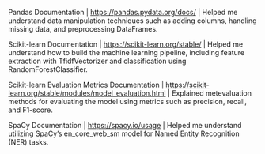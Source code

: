 Pandas Documentation | https://pandas.pydata.org/docs/ | Helped me understand data manipulation techniques such as adding columns, handling missing data, and preprocessing DataFrames.

Scikit-learn Documentation | https://scikit-learn.org/stable/ | Helped me understand how to build the machine learning pipeline, including feature extraction with TfidfVectorizer and classification using RandomForestClassifier.

Scikit-learn Evaluation Metrics Documentation | https://scikit-learn.org/stable/modules/model_evaluation.html | Explained metevaluation methods for evaluating the model using metrics such as precision, recall, and F1-score.

SpaCy Documentation | https://spacy.io/usage | Helped me understand utilizing SpaCy’s en_core_web_sm model for Named Entity Recognition (NER) tasks.